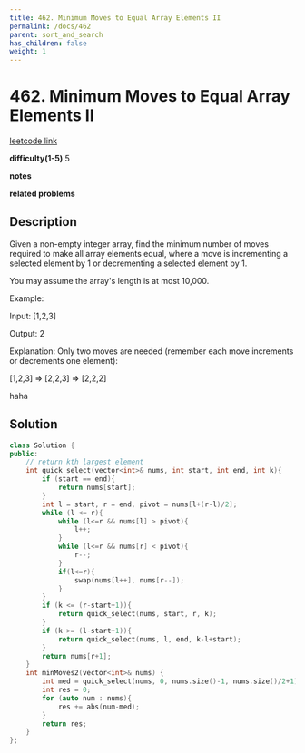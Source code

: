 ```yaml
---
title: 462. Minimum Moves to Equal Array Elements II
permalink: /docs/462
parent: sort_and_search
has_children: false
weight: 1
---
```

# 462. Minimum Moves to Equal Array Elements II
[leetcode link](https://leetcode.com/problems/minimum-moves-to-equal-array-elements-ii/)

**difficulty(1-5)** 
5

**notes**   

**related problems**


## Description
Given a non-empty integer array, find the minimum number of moves required to make all array elements equal, where a move is incrementing a selected element by 1 or decrementing a selected element by 1.

You may assume the array's length is at most 10,000.

Example:

Input:
[1,2,3]

Output:
2

Explanation:
Only two moves are needed (remember each move increments or decrements one element):

[1,2,3]  =>  [2,2,3]  =>  [2,2,2]

haha

## Solution

```c++
class Solution {
public:
    // return kth largest element
    int quick_select(vector<int>& nums, int start, int end, int k){
        if (start == end){
            return nums[start];
        }
        int l = start, r = end, pivot = nums[l+(r-l)/2];
        while (l <= r){
            while (l<=r && nums[l] > pivot){
                l++;
            }
            while (l<=r && nums[r] < pivot){
                r--;
            }
            if(l<=r){
                swap(nums[l++], nums[r--]);
            }
        }
        if (k <= (r-start+1)){
            return quick_select(nums, start, r, k);
        }
        if (k >= (l-start+1)){
            return quick_select(nums, l, end, k-l+start);
        }
        return nums[r+1];
    }
    int minMoves2(vector<int>& nums) {
        int med = quick_select(nums, 0, nums.size()-1, nums.size()/2+1);
        int res = 0;
        for (auto num : nums){
            res += abs(num-med);
        }
        return res;
    }
};
```


<!-- 
Default label
{: .label }

Blue label
{: .label .label-blue }

Stable
{: .label .label-green }

New release
{: .label .label-purple }

Coming soon
{: .label .label-yellow }

Deprecated
{: .label .label-red } -->
